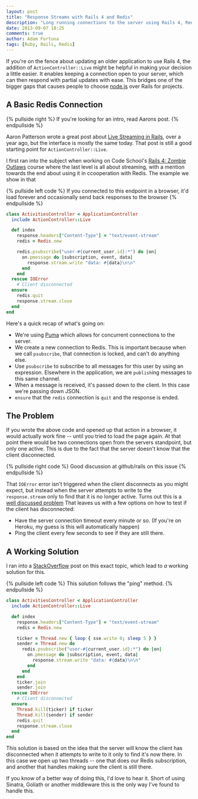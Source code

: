 ```yaml
---
layout: post
title: "Response Streams with Rails 4 and Redis"
description: "Long running connections to the server using Rails 4, Redis and a publish/subscribe model."
date: 2013-09-07 18:25
comments: true
author: Adam Fortuna
tags: [Ruby, Rails, Redis]
---
```


If you're on the fence about updating an older application to use Rails 4, the addition of `ActionController::Live` might be helpful in making your decision a little easier. It enables keeping a connection open to your server, which can then respond with partial updates with ease. This bridges one of the bigger gaps that causes people to choose [node.js][] over Rails for projects.

## A Basic Redis Connection

{% pullside right %}
If you're looking for an intro, read Aarons post.
{% endpullside %}

Aaron Patterson wrote a great post about [Live Streaming in Rails][], over a year ago, but the interface is mostly the same today. That post is still a good starting point for `ActionController::Live`.

I first ran into the subject when working on Code School's [Rails 4: Zombie Outlaws][] course where the last level is all about streaming, with a mention towards the end about using it in ccooperation with Redis. The example we show in that 

{% pullside left code %}
If you connected to this endpoint in a browser, it'd load forever and occasionally send back responses to the browser 
{% endpullside %}

```ruby
class ActivitiesController < ApplicationController
  include ActionController::Live

  def index
    response.headers["Content-Type"] = "text/event-stream"
    redis = Redis.new

    redis.psubscribe("user-#{current_user.id}:*") do |on|
      on.pmessage do |subscription, event, data|
        response.stream.write "data: #{data}\n\n"
      end
    end
  rescue IOError 
    # Client disconnected
  ensure
    redis.quit
    response.stream.close
  end
end
```

Here's a quick recap of what's going on:


* We're using [Puma][] which allows for concurrent connections to the server.
* We create a new connection to Redis. This is important because when we call `psubscribe`, that connection is locked, and can't do anything else.
* Use `psubscribe` to subscribe to all messages for this user by using an expression. Elsewhere in the application, we are `publish`ing messages to this same channel.
* When a message is received, it's passed down to the client. In this case we're passing down JSON.
* `ensure` that the `redis` connection is `quit` and the response is ended.


## The Problem

If you wrote the above code and opened up that action in a browser, it would actually work fine -- until you tried to load the page again. At that point there would be two connections open from the servers standpoint, but only one active. This is due to the fact that the server doesn't know that the client disconnected.

{% pullside right code %}
Good discussion at github/rails on this issue
{% endpullside %}

That `IOError` error isn't triggered when the client disconnects as you might expect, but instead when the server attempts to write to the `response.stream` only to find that it is no longer active. Turns out this is a [well discussed problem][] That leaves us with a few options on how to test if the client has disconnected:

* Have the server connection timeout every minute or so. (If you're on Heroku, my guess is this will automatically happen)
* Ping the client every few seconds to see if they are still there.


## A Working Solution

I ran into a [StackOverflow][] post on this exact topic, which lead to _a_ working solution for this.


{% pullside left code %}
This solution follows the "ping" method.
{% endpullside %}

```ruby
class ActivitiesController < ApplicationController
  include ActionController::Live

  def index
    response.headers["Content-Type"] = "text/event-stream"
    redis = Redis.new

    ticker = Thread.new { loop { sse.write 0; sleep 5 } }
    sender = Thread.new do  
      redis.psubscribe("user-#{current_user.id}:*") do |on|
        on.pmessage do |subscription, event, data|
          response.stream.write "data: #{data}\n\n"
        end
      end
    end
    ticker.join
    sender.join
  rescue IOError 
    # Client disconnected
  ensure
    Thread.kill(ticker) if ticker
    Thread.kill(sender) if sender
    redis.quit
    response.stream.close
  end
end
```

This solution is based on the idea that the server will know the client has disconnected when it attempts to write to it only to find it's now there. In this case we open up two threads -- one that does our Redis subscription, and another that handles making sure the client is still there.

If you know of a better way of doing this, I'd love to hear it. Short of using Sinatra, Goliath or another middleware this is the only way I've found to handle this.


[node.js]: http://nodejs.org/
[Live Streaming in Rails]: http://tenderlovemaking.com/2012/07/30/is-it-live.html
[Rails 4: Zombie Outlaws]: http://rails4.codeschool.com/
[well discussed problem]: https://github.com/rails/rails/issues/10989
[Puma]: https://github.com/puma/puma
[StackOverflow]: http://stackoverflow.com/questions/14268690/actioncontrollerlive-is-it-possible-to-check-if-connection-is-still-alive